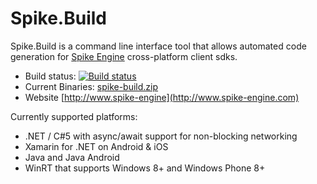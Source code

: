 Spike.Build
===========

Spike.Build is a command line interface tool that allows automated code generation for [Spike Engine](http://www.spike-engine.com) cross-platform client sdks.
* Build status: [![Build status](https://ci.appveyor.com/api/projects/status/pj2081d7m07mu54d?svg=true)](https://ci.appveyor.com/project/Kelindar/spike-build)
* Current Binaries: [spike-build.zip](http://pub.misakai.com/bin/spike-build.zip)
* Website [http://www.spike-engine](http://www.spike-engine.com)

Currently supported platforms:
 * .NET / C#5 with async/await support for non-blocking networking
 * Xamarin for .NET on Android & iOS
 * Java and Java Android
 * WinRT that supports Windows 8+ and Windows Phone 8+

